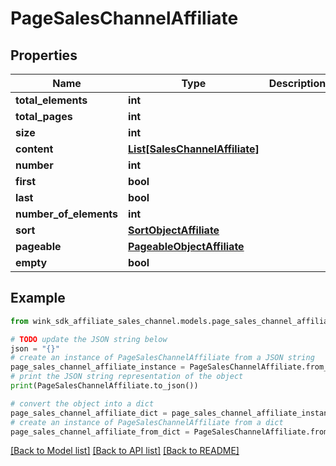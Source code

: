 # PageSalesChannelAffiliate


## Properties

Name | Type | Description | Notes
------------ | ------------- | ------------- | -------------
**total_elements** | **int** |  | [optional] 
**total_pages** | **int** |  | [optional] 
**size** | **int** |  | [optional] 
**content** | [**List[SalesChannelAffiliate]**](SalesChannelAffiliate.md) |  | [optional] 
**number** | **int** |  | [optional] 
**first** | **bool** |  | [optional] 
**last** | **bool** |  | [optional] 
**number_of_elements** | **int** |  | [optional] 
**sort** | [**SortObjectAffiliate**](SortObjectAffiliate.md) |  | [optional] 
**pageable** | [**PageableObjectAffiliate**](PageableObjectAffiliate.md) |  | [optional] 
**empty** | **bool** |  | [optional] 

## Example

```python
from wink_sdk_affiliate_sales_channel.models.page_sales_channel_affiliate import PageSalesChannelAffiliate

# TODO update the JSON string below
json = "{}"
# create an instance of PageSalesChannelAffiliate from a JSON string
page_sales_channel_affiliate_instance = PageSalesChannelAffiliate.from_json(json)
# print the JSON string representation of the object
print(PageSalesChannelAffiliate.to_json())

# convert the object into a dict
page_sales_channel_affiliate_dict = page_sales_channel_affiliate_instance.to_dict()
# create an instance of PageSalesChannelAffiliate from a dict
page_sales_channel_affiliate_from_dict = PageSalesChannelAffiliate.from_dict(page_sales_channel_affiliate_dict)
```
[[Back to Model list]](../README.md#documentation-for-models) [[Back to API list]](../README.md#documentation-for-api-endpoints) [[Back to README]](../README.md)


